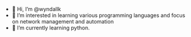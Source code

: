 - 👋 Hi, I’m @wyndallk
- 👀 I’m interested in learning various programming languages and focus on network management and automation
- 🌱 I’m currently learning python.

<!---
wyndallk/wyndallk is a ✨ special ✨ repository because its `README.md` (this file) appears on your GitHub profile.
You can click the Preview link to take a look at your changes.
--->
